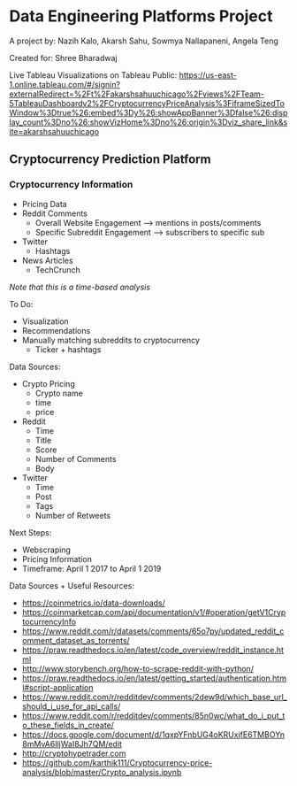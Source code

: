 # Data Engineering Platforms Project
A project by: Nazih Kalo, Akarsh Sahu, Sowmya Nallapaneni, Angela Teng

Created for: Shree Bharadwaj 

Live Tableau Visualizations on Tableau Public: https://us-east-1.online.tableau.com/#/signin?externalRedirect=%2Ft%2Fakarshsahuuchicago%2Fviews%2FTeam-5TableauDashboardv2%2FCryptocurrencyPriceAnalysis%3FiframeSizedToWindow%3Dtrue%26:embed%3Dy%26:showAppBanner%3Dfalse%26:display_count%3Dno%26:showVizHome%3Dno%26:origin%3Dviz_share_link&site=akarshsahuuchicago

## Cryptocurrency Prediction Platform
### Cryptocurrency Information
- Pricing Data
- Reddit Comments
  - Overall Website Engagement --> mentions in posts/comments
  - Specific Subreddit Engagement --> subscribers to specific sub
- Twitter
  - Hashtags
- News Articles
  - TechCrunch


*Note that this is a time-based analysis*

To Do:
- Visualization
- Recommendations
- Manually matching subreddits to cryptocurrency
  - Ticker + hashtags

Data Sources: 
- Crypto Pricing 
  - Crypto name 
  - time 
  - price
- Reddit 
  - Time 
  - Title 
  - Score
  - Number of Comments
  - Body 
- Twitter
  - Time 
  - Post
  - Tags 
  - Number of Retweets

Next Steps:
- Webscraping
- Pricing Information
- Timeframe: April 1 2017 to April 1 2019

Data Sources + Useful Resources:
- https://coinmetrics.io/data-downloads/
- https://coinmarketcap.com/api/documentation/v1/#operation/getV1CryptocurrencyInfo
- https://www.reddit.com/r/datasets/comments/65o7py/updated_reddit_comment_dataset_as_torrents/
- https://praw.readthedocs.io/en/latest/code_overview/reddit_instance.html
- http://www.storybench.org/how-to-scrape-reddit-with-python/
- https://praw.readthedocs.io/en/latest/getting_started/authentication.html#script-application
- https://www.reddit.com/r/redditdev/comments/2dew9d/which_base_url_should_i_use_for_api_calls/
- https://www.reddit.com/r/redditdev/comments/85n0wc/what_do_i_put_to_these_fields_in_create/
- https://docs.google.com/document/d/1qxpYFnbUG4oKRUxjfE6TMBOYn8mMvA6IljWaI8Jh7QM/edit
- http://cryptohypetrader.com
- https://github.com/karthik111/Cryptocurrency-price-analysis/blob/master/Crypto_analysis.ipynb



